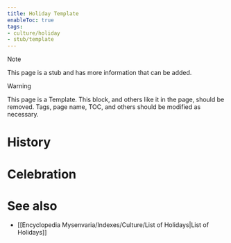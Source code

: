 ```yaml
---
title: Holiday Template
enableToc: true
tags:
- culture/holiday
- stub/template
---
```


> [!note]
> This page is a stub and has more information that can be added.

> [!warning]
> This page is a Template. This block, and others like it in the page, should be removed. Tags, page name, TOC, and others should be modified as necessary.

# History

# Celebration

# See also
- [[Encyclopedia Mysenvaria/Indexes/Culture/List of Holidays|List of Holidays]]